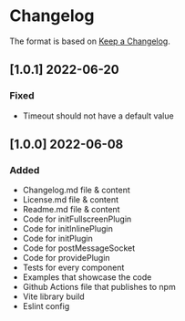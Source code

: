 # Changelog
The format is based on [Keep a Changelog](https://keepachangelog.com/en/1.0.0/).

## [1.0.1] 2022-06-20

### Fixed
- Timeout should not have a default value

## [1.0.0] 2022-06-08

### Added
- Changelog.md file & content
- License.md file & content
- Readme.md file & content
- Code for initFullscreenPlugin
- Code for initInlinePlugin
- Code for initPlugin
- Code for postMessageSocket
- Code for providePlugin
- Tests for every component
- Examples that showcase the code
- Github Actions file that publishes to npm
- Vite library build
- Eslint config
